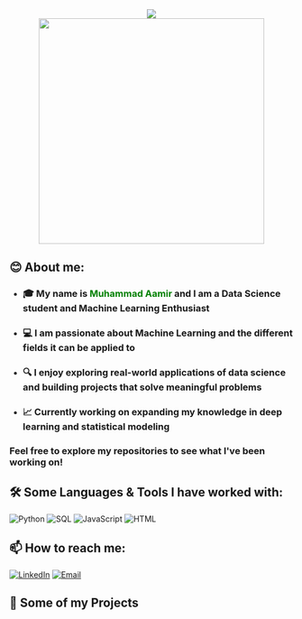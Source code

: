 <div align="center">
  <img src="https://readme-typing-svg.herokuapp.com/?lines=Hi+everyone+and+welcome+to+my+GitHub!;Data+Science+Student;Machine+Learning+Enthusiast&font=Fira%20Code&center=true&width=600&height=60&duration=4000&pause=1000&size=24">
</div>

<div align="center">
  <img src="https://media.giphy.com/media/qgQUggAC3Pfv687qPC/giphy.gif" width="400"/>
</div>

## 😊 About me:

- ### 🎓 My name is <span style="color: green;">**Muhammad Aamir**</span> and I am a **Data Science student and Machine Learning Enthusiast**

- ### 💻 I am passionate about **Machine Learning** and the different fields it can be applied to

- ### 🔍 I enjoy exploring real-world applications of data science and building projects that solve meaningful problems

- ### 📈 Currently working on expanding my knowledge in deep learning and statistical modeling

### Feel free to explore my repositories to see what I've been working on!

## 🛠️ Some Languages & Tools I have worked with:

![Python](https://img.shields.io/badge/Python-3776AB?style=for-the-badge&logo=python&logoColor=white)
![SQL](https://img.shields.io/badge/SQL-4479A1?style=for-the-badge&logo=postgresql&logoColor=white)
![JavaScript](https://img.shields.io/badge/JavaScript-F7DF1E?style=for-the-badge&logo=javascript&logoColor=black)
![HTML](https://img.shields.io/badge/HTML5-E34F26?style=for-the-badge&logo=html5&logoColor=white)


## 📫 How to reach me:

[![LinkedIn](https://img.shields.io/badge/LinkedIn-0077B5?style=for-the-badge&logo=linkedin&logoColor=white)](https://www.linkedin.com/in/moaamir28)
[![Email](https://img.shields.io/badge/Email-D14836?style=for-the-badge&logo=gmail&logoColor=white)](mailto:aamirm2800@gmail.com)

## 🚀 Some of my Projects
